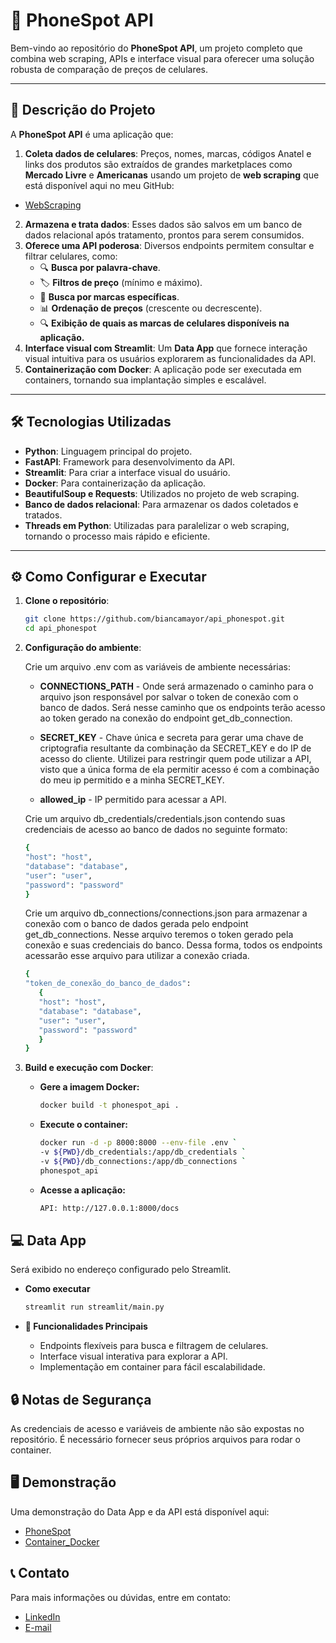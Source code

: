 # 📱 **PhoneSpot API**

Bem-vindo ao repositório do **PhoneSpot API**, um projeto completo que combina web scraping, APIs e interface visual para oferecer uma solução robusta de comparação de preços de celulares.

---

## 🚀 **Descrição do Projeto**

A **PhoneSpot API** é uma aplicação que:
1. **Coleta dados de celulares**: Preços, nomes, marcas, códigos Anatel e links dos produtos são extraídos de grandes marketplaces como **Mercado Livre** e **Americanas** usando um projeto de **web scraping** que está disponível aqui no meu GitHub: 

- <a href="https://github.com/biancamayor/web_scraping_phonespot.git" target="_blank">WebScraping</a>

2. **Armazena e trata dados**: Esses dados são salvos em um banco de dados relacional após tratamento, prontos para serem consumidos.
3. **Oferece uma API poderosa**: Diversos endpoints permitem consultar e filtrar celulares, como:
   - 🔍 **Busca por palavra-chave**.
   - 🏷️ **Filtros de preço** (mínimo e máximo).
   - 📑 **Busca por marcas específicas**.
   - 📊 **Ordenação de preços** (crescente ou decrescente).
   - 🔍 **Exibição de quais as marcas de celulares disponíveis na aplicação.**
4. **Interface visual com Streamlit**: Um **Data App** que fornece interação visual intuitiva para os usuários explorarem as funcionalidades da API.
5. **Containerização com Docker**: A aplicação pode ser executada em containers, tornando sua implantação simples e escalável.

---

## 🛠️ **Tecnologias Utilizadas**

- **Python**: Linguagem principal do projeto.
- **FastAPI**: Framework para desenvolvimento da API.
- **Streamlit**: Para criar a interface visual do usuário.
- **Docker**: Para containerização da aplicação.
- **BeautifulSoup e Requests**: Utilizados no projeto de web scraping.
- **Banco de dados relacional**: Para armazenar os dados coletados e tratados.
- **Threads em Python**: Utilizadas para paralelizar o web scraping, tornando o processo mais rápido e eficiente.

---

## ⚙️ **Como Configurar e Executar**

1. **Clone o repositório**:
   ```bash
   git clone https://github.com/biancamayor/api_phonespot.git
   cd api_phonespot

2. **Configuração do ambiente**:
   
   Crie um arquivo .env com as variáveis de ambiente necessárias:

   - **CONNECTIONS_PATH** - Onde será armazenado o caminho para o arquivo json responsável por salvar o token de conexão com o banco de dados. Será nesse caminho que os endpoints terão acesso ao token gerado na conexão do endpoint get_db_connection.
   
   - **SECRET_KEY** - Chave única e secreta para gerar uma chave de criptografia resultante da combinação da SECRET_KEY e do IP de acesso do cliente. Utilizei para restringir quem pode utilizar a API, visto que a única forma de ela permitir acesso é com a combinação do meu ip permitido e a minha SECRET_KEY.

   - **allowed_ip** - IP permitido para acessar a API.

   Crie um arquivo db_credentials/credentials.json contendo suas credenciais de acesso ao banco de dados no seguinte formato:

      ```bash
      {
      "host": "host",
      "database": "database",
      "user": "user",
      "password": "password"
      }
      ```

   Crie um arquivo db_connections/connections.json para armazenar a conexão com o banco de dados gerada pelo endpoint get_db_connections. Nesse arquivo teremos o token gerado pela conexão e suas credenciais do banco. Dessa forma, todos os endpoints acessarão esse arquivo para utilizar a conexão criada.

      ```bash
      {
      "token_de_conexão_do_banco_de_dados": 
         {
         "host": "host",
         "database": "database",
         "user": "user",
         "password": "password"
         }
      }
      ```


3. **Build e execução com Docker**:
   - **Gere a imagem Docker:**
      ```bash
      docker build -t phonespot_api .

   - **Execute o container:**
      ```bash
      docker run -d -p 8000:8000 --env-file .env `
      -v ${PWD}/db_credentials:/app/db_credentials `
      -v ${PWD}/db_connections:/app/db_connections `
      phonespot_api
      ```

   - **Acesse a aplicação:**
      ```bash
      API: http://127.0.0.1:8000/docs
      ```


## 💻 **Data App**

Será exibido no endereço configurado pelo Streamlit.

- **Como executar**
   ```bash
   streamlit run streamlit/main.py
   ```

- **🌟 Funcionalidades Principais**
   - Endpoints flexíveis para busca e filtragem de celulares.
   - Interface visual interativa para explorar a API.
   - Implementação em container para fácil escalabilidade.


## 🔒 **Notas de Segurança**
As credenciais de acesso e variáveis de ambiente não são expostas no repositório. É necessário fornecer seus próprios arquivos para rodar o container.


## 🖥️ **Demonstração**
Uma demonstração do Data App e da API está disponível aqui:
- <a href="https://youtu.be/viddFk2H0rU" target="_blank">PhoneSpot</a>
- <a href="https://youtu.be/Ihn9PKbm6Ao" target="_blank">Container_Docker</a>


## 📞 **Contato**
Para mais informações ou dúvidas, entre em contato:

- <a href="linkedin.com/in/bianca-mayor" target="_blank">LinkedIn</a>
- <a href="biancamayor@hotmail.com" target="_blank">E-mail</a>





